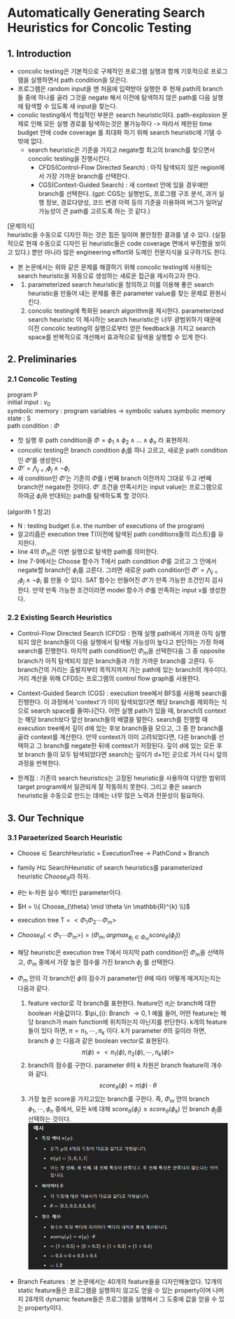 # Automatically Generating Search Heuristics for Concolic Testing

## 1. Introduction
* concolic testing은 기본적으로 구체적인 프로그램 실행과 함께 기호적으로 프로그램을 실행하면서 path condition을 모은다.
* 프로그램은 random input을 맨 처음에 입력받아 실행한 후 현재 path의 branch 들 중에 하나를 골라 그것을 negate 해서 이전에 탐색하지 않은 path를 다음 실행에 탐색할 수 있도록 새 input을 찾는다.
* conolic testing에서 핵심적인 부분은 search heuristic이다. path-explosion 문제로 인해 모든 실행 경로를 탐색하는것은 불가능하다 -> 따라서 제한된 time budget 안에 code coverage 를 최대화 하기 위해 search heuristic에 기댈 수 밖에 없다.
  * search heuristic은 기준을 가지고 negate할 최고의 branch를 찾으면서 concolic testing을 진행시킨다.
      * CFDS(Control-Flow Directed Search) : 아직 탐색되지 않은 region에서 가장 가까운 branch를 선택한다.
      * CGS(Context-Guided Search) : 새 context 안에 있을 경우에만 branch를 선택한다. (gpt: CGS는 실행빈도, 프로그램 구조 분석, 과거 실행 정보, 경로다양성, 코드 변경 이력 등의 기준을 이용하여 버그가 일어날 가능성이 큰 path를 고르도록 하는 것 같다.)
   
[문제의식]   
heuristic을 수동으로 디자인 하는 것은 힘든 일이며 불안정한 결과를 낼 수 있다. (실질적으로 현재 수동으로 디자인 된 heuristic들은 code coverage 면에서 부진함을 보이고 있다.) 뿐만 아니라 많은 engineering effort와 도메인 전문지식을 요구하기도 한다.   

* 본 논문에서는 위와 같은 문제를 해결하기 위해 concolic testing에 사용되는 search heuristic을 자동으로 생성하는 새로운 접근을 제시하고자 한다.
* 1) parameterized search heuristic을 정의하고 이를 이용해 좋은 search heuristic을 만들어 내는 문제를 좋은 parameter value를 찾는 문제로 환원시킨다.
  2) concolic testing에 특화된 search algorithm을 제시한다. parameterized search heuristic 이 제시하는 search heuristic은 너무 광범위하기 때문에 이전 concolic testing의 실행으로부터 얻은 feedback을 가지고 search space를 반복적으로 개선해서 효과적으로 탐색을 실행할 수 있게 한다.

## 2. Preliminaries
### 2.1 Concolic Testing
program P   
initial input : $v_{0}$  
symbolic memory : program variables -> symbolic values
symbolic memory state : S  
path condition : $\Phi$

* 첫 실행 후 path condition을 $\Phi = \phi_{1} \wedge \phi_{2} \wedge \dots \wedge \phi_{n}$ 라 표현하자.
* concolic testing은 branch condition $\phi_{i}$를 하나 고르고, 새로운 path condition인 $\Phi'$를 생성한다.
* $\Phi' = \bigwedge_{j < i} \phi_{j} \wedge \lnot\phi_{i}$
* 새 condition인 $\Phi'$는 기존의 $\Phi$를 i 번째 branch 이전까지 그대로 두고 i번째 branch만 negate한 것이다. $\Phi'$ 조건을 만족시키는 input value는 프로그램으로 하여금 $\phi_{i}$와 반대되는 path를 탐색하도록 할 것이다.


(algorith 1 참고)
* N : testing budget (i.e. the number of executions of the program)
* 알고리즘은 execution tree T(이전에 탐색된 path conditions들의 리스트)를 유지한다.
* line 4의 $\Phi_{m}$은 이번 실행으로 탐색한 path를 의미한다.
* line 7-9에서는 Choose 함수가 T에서 path condition $\Phi$를 고르고 그 안에서 negate할 branch인 $\phi_{i}$를 고른다. 그러면 새로운 path condition인 $\Phi' = \bigwedge_{j < i} \phi_{j} \wedge \lnot\phi_{i}$ 를 만들 수 있다. SAT 함수는 만들어진 $\Phi'$가 만족 가능한 조건인지 검사한다. 만약 만족 가능한 조건이라면 model 함수가 $\Phi$를 만족하는 input v를 생성한다.

### 2.2 Existing Search Heuristics
* Control-Flow Directed Search (CFDS) : 현재 실행 path에서 가까운 아직 실행되지 않은 branch들이 다음 실행에서 탐색될 가능성이 높다고 판단하는 가정 하에 search를 진행한다. 마지막 path condition인 $\Phi_{m}$을 선택한다음 그 중 opposite branch가 아직 탐색되지 않은 branch들과 가장 가까운 branch를 고른다. 두 branch간의 거리는 출발지부터 목적지까지 가는 path에 있는 branch의 개수이다. 거리 계산을 위해 CFDS는 프로그램의 control flow graph를 사용한다.
* Context-Guided Search (CGS) : execution tree에서 BFS를 사용해 search를 진행한다. 이 과정에서 'context'가 이미 탐색되었다면 해당 branch를 제외하는 식으로 search space를 줄여나간다. 어떤 실행 path가 있을 때, branch의 context는 해당 branch보다 앞선 branch들의 배열을 말한다. search를 진행할 때 execution tree에서 깊이 d에 있는 후보 branch들을 모으고, 그 중 한 branch를 골라 context를 계산한다. 만약 context가 이미 고려되었다면, 다른 branch를 선택하고 그 branch를 negate한 뒤에 context가 저장된다. 깊이 d에 있는 모든 후보 branch 들이 모두 탐색되었다면 search는 깊이가 d+1인 곳으로 가서 다시 앞의 과정을 반복한다.

* 한계점 : 기존의 search heuristics는 고정된 heuristic을 사용하여 다양한 범위의 target program에서 일관되게 잘 작동하지 못한다. 그리고 좋은 search heuristic을 수동으로 만드는 데에는 너무 많은 노력과 전문성이 필요하다.

 ## 3. Our Technique
 ### 3.1 Paraeterized Search Heuristic
 *  Choose $\in$ SearchHeuristic = ExecutionTree $\rightarrow$ PathCond $\times$ Branch
 *  family $H \subseteq$ SearchHeuristic of search heuristics를 parameterized heuristic $Choose_{\theta}$라 하자.
 *  $\theta$는 k-차원 실수 벡터인 parameter이다.
 *  $H = \\{ Choose_{\theta} \mid \theta \in \mathbb{R}^{k} \\}$
 *  execution tree T = $<\Phi_{1}\Phi_{2}\cdots\Phi_{m}>$
 *  $Choose_{\theta}(<\Phi_{1} \cdots \Phi_{m}>) = (\Phi_{m},argmax_{\phi_{j} \in \Phi_{m}} score_{\theta}(\phi_{j}))$
 *  해당 heuristic은 execution tree T에서 마지막 path condition인 $\Phi_{m}$을 선택하고, $\Phi_{m}$ 중에서 가장 높은 점수를 가진 branch $\phi_{j}$ 를 선택한다.
 *  $\Phi_{m}$ 안의 각 branch인 $\phi$의 점수가 parameter인 $\theta$에 따라 어떻게 매겨지는지는 다음과 같다.
    1) feature vector로 각 branch를 표현한다. feature인 $\pi_{i}$는 branch에 대한 boolean 서술값이다. $\pi_{i}: Branch $\rightarrow {0,1}$ 예를 들어, 어떤 feature는 해당 branch가 main function에 위치하는지 아닌지를 판단한다. k개의 feature들이 있다 하면, $\pi = {\pi_{1}, \cdots, \pi_{k}}$ 이다. k가 parameter $\theta$의 길이라 하면, branch $\phi$ 는 다음과 같은 boolean vector로 표현된다. $$\pi(\phi) = <\pi_{1}(\phi),\pi_{2}(\phi),\cdots,\pi_{k}(\phi)>$$
    2) branch의 점수를 구한다. parameter $\theta$의 k 차원은 branch feature의 개수와 같다. $$ score_{\theta}(\phi) = \pi(\phi)\cdot\theta $$
    3) 가장 높은 score을 가지고있는 branch를 구한다. 즉, $\Phi_{m}$ 안의 branch $\phi_{1},\cdots,\phi_{n}$ 중에서, 모든 k에 대해 $score_{\theta}(\phi_{j}) \geq score_{\theta}(\phi_{k})$ 인 branch $\phi_{j}$를 선택하는 것이다.     
       ![ex](./images/Automatically%20Generating%20Search%20Heuristics%20for%20Concolic%20Testing/ex1.png)
 
 * Branch Features : 본 논문에서는 40개의 feature들을 디자인해놓았다. 12개의 static feature들은 프로그램을 실행하지 않고도 얻을 수 있는 property이며 나머지 28개의 dynamic feature들은 프로그램을 실행해서 그 도중에 값을 얻을 수 있는 property이다.
